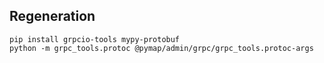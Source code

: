 ## Regeneration

```
pip install grpcio-tools mypy-protobuf
python -m grpc_tools.protoc @pymap/admin/grpc/grpc_tools.protoc-args
```
